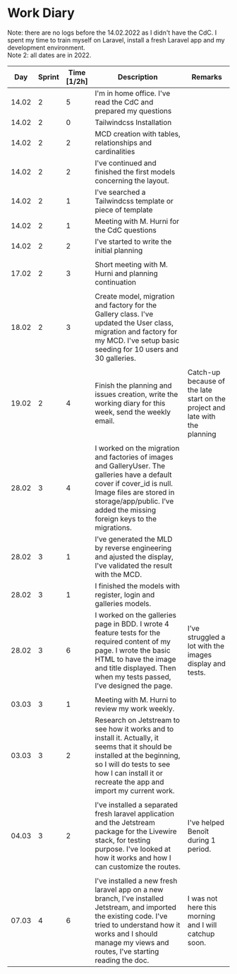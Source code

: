 # Work Diary

Note: there are no logs before the 14.02.2022 as I didn't have the CdC. I spent my time to train myself on Laravel, install a fresh Laravel app and my development environment.  
Note 2: all dates are in 2022.

| Day   | Sprint | Time<br>[1/2h] | Description                                                                                                                                                                                                                     | Remarks                                                                      |
| ----- | ------ | -------------- | ------------------------------------------------------------------------------------------------------------------------------------------------------------------------------------------------------------------------------- | ---------------------------------------------------------------------------- |
| 14.02 | 2      | 5              | I'm in home office. I've read the CdC and prepared my questions                                                                                                                                                                 |                                                                              |
| 14.02 | 2      | 0              | Tailwindcss Installation                                                                                                                                                                                                        |                                                                              |
| 14.02 | 2      | 2              | MCD creation with tables, relationships and cardinalities                                                                                                                                                                       |                                                                              |
| 14.02 | 2      | 2              | I've continued and finished the first models concerning the layout.                                                                                                                                                             |                                                                              |
| 14.02 | 2      | 1              | I've searched a Tailwindcss template or piece of template                                                                                                                                                                       |                                                                              |
| 14.02 | 2      | 1              | Meeting with M. Hurni for the CdC questions                                                                                                                                                                                     |                                                                              |
| 14.02 | 2      | 2              | I've started to write the initial planning                                                                                                                                                                                      |                                                                              |
|       |        |                |                                                                                                                                                                                                                                 |                                                                              |
| 17.02 | 2      | 3              | Short meeting with M. Hurni and planning continuation                                                                                                                                                                           |                                                                              |
|       |        |                |                                                                                                                                                                                                                                 |                                                                              |
| 18.02 | 2      | 3              | Create model, migration and factory for the Gallery class. I've updated the User class, migration and factory for my MCD. I've setup basic seeding for 10 users and 30 galleries.                                               |                                                                              |
|       |        |                |                                                                                                                                                                                                                                 |                                                                              |
| 19.02 | 2      | 4              | Finish the planning and issues creation, write the working diary for this week, send the weekly email.                                                                                                                          | Catch-up because of the late start on the project and late with the planning |
|       |        |                |                                                                                                                                                                                                                                 |                                                                              |
| 28.02 | 3      | 4              | I worked on the migration and factories of images and GalleryUser. The galleries have a default cover if cover_id is null. Image files are stored in storage/app/public. I’ve added the missing foreign keys to the migrations. |                                                                              |
| 28.02 | 3      | 1              | I’ve generated the MLD by reverse engineering and ajusted the display, I've validated the result with the MCD.                                                                                                                  |                                                                              |
| 28.02 | 3      | 1              | I finished the models with register, login and galleries models.                                                                                                                                                                |                                                                              |
| 28.02 | 3      | 6              | I worked on the galleries page in BDD. I wrote 4 feature tests for the required content of my page. I wrote the basic HTML to have the image and title displayed. Then when my tests passed, I’ve designed the page.            | I’ve struggled a lot with the images display and tests.                      |
|       |        |                |                                                                                                                                                                                                                                 |                                                                              |
| 03.03 | 3      | 1              | Meeting with M. Hurni to review my work weekly.                                                                                                                                                                                 |                                                                              |
| 03.03 | 3      | 2              | Research on Jetstream to see how it works and to install it. Actually, it seems that it should be installed at the beginning, so I will do tests to see how I can install it or recreate the app and import my current work.    |                                                                              |
|       |        |                |                                                                                                                                                                                                                                 |                                                                              |
| 04.03 | 3      | 2              | I've installed a separated fresh laravel application and the Jetstream package for the Livewire stack, for testing purpose. I've looked at how it works and how I can customize the routes.                                     | I've helped Benoît during 1 period.                                          |
|       |        |                |                                                                                                                                                                                                                                 |                                                                              |
| 07.03 | 4      | 6              | I've installed a new fresh laravel app on a new branch, I've installed Jetstream, and imported the existing code. I've tried to understand how it works and I should manage my views and routes, I've starting reading the doc. | I was not here this morning and I will catchup soon.                         |
